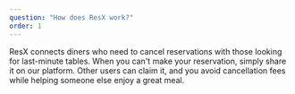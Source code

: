 ```yaml
---
question: "How does ResX work?"
order: 1
---
```


ResX connects diners who need to cancel reservations with those looking for last-minute tables. When you can't make your reservation, simply share it on our platform. Other users can claim it, and you avoid cancellation fees while helping someone else enjoy a great meal.